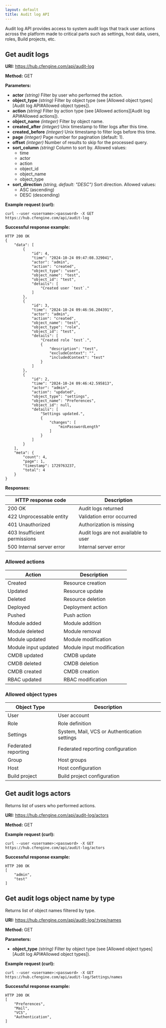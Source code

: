 ```yaml
---
layout: default
title: Audit log API
---
```


Audit log API provides access to system audit logs that track user actions across the platform made to critical parts
such as settings, host data, users, roles, Build projects, etc.

## Get audit logs

**URI:** https://hub.cfengine.com/api/audit-log

**Method:** GET

**Parameters:**

* **actor** *(string)*
  Filter by user who performed the action.
* **object_type** *(string)*
  Filter by object type (see [Allowed object types][Audit log API#Allowed object types]).
* **action** *(string)*
  Filter by action type (see [Allowed actions][Audit log API#Allowed actions]).
* **object_name** *(integer)*
  Filter by object name.
* **created_after** *(integer)*
  Unix timestamp to filter logs after this time.
* **created_before** *(integer)*
  Unix timestamp to filter logs before this time.
* **page** *(integer)*
  Page number for pagination (default: 1).
* **offset** *(integer)*
    Number of results to skip for the processed query.
* **sort_column** *(string)*
    Column to sort by. Allowed values:
    * time
    * actor
    * action
    * object_id
    * object_name
    * object_type
* **sort_direction** *(string, default: "DESC")*
  Sort direction. Allowed values:
    * ASC (ascending)
    * DESC (descending)

**Example request (curl):**

```console
curl --user <username>:<password> -X GET https://hub.cfengine.com/api/audit-log
```

**Successful response example:**

```
HTTP 200 OK
{
    "data": [
        {
            "id": 4,
            "time": "2024-10-24 09:47:08.329041",
            "actor": "admin",
            "action": "created",
            "object_type": "user",
            "object_name": "test",
            "object_id": "test",
            "details": [
                "Created user `test`."
            ]
        },
        {
            "id": 3,
            "time": "2024-10-24 09:46:56.204391",
            "actor": "admin",
            "action": "created",
            "object_name": "test",
            "object_type": "role",
            "object_id": "test",
            "details": [
                "Created role `test`.",
                {
                    "description": "test",
                    "excludeContext": "",
                    "includedContext": "test"
                }
            ]
        },
        {
            "id": 2,
            "time": "2024-10-24 09:46:42.595813",
            "actor": "admin",
            "action": "updated",
            "object_type": "settings",
            "object_name": "Preferences",
            "object_id": null,
            "details": [
                "Settings updated.",
                {
                    "changes": [
                        "minPasswordLength"
                    ]
                }
            ]
        }
    ],
    "meta": {
        "count": 4,
        "page": 1,
        "timestamp": 1729763237,
        "total": 4
    }
}
```

**Responses:**

| HTTP response code           | Description                          |
|------------------------------|--------------------------------------|
| 200 OK                       | Audit logs returned                  |
| 422 Unprocessable entity     | Validation error occurred            |
| 401 Unauthorized             | Authorization is missing             |
| 403 Insufficient permissions | Audit logs are not available to user |
| 500 Internal server error    | Internal server error                |

### Allowed actions

| Action               | Description               |
|----------------------|---------------------------|
| Created              | Resource creation         |
| Updated              | Resource update           |
| Deleted              | Resource deletion         |
| Deployed             | Deployment action         |
| Pushed               | Push action               |
| Module added         | Module addition           |
| Module deleted       | Module removal            |
| Module updated       | Module modification       |
| Module input updated | Module input modification |
| CMDB updated         | CMDB update               |
| CMDB deleted         | CMDB deletion             |
| CMDB created         | CMDB creation             |
| RBAC updated         | RBAC modification         |

### Allowed object types

| Object Type         | Description                                  |
|---------------------|----------------------------------------------|
| User                | User account                                 |
| Role                | Role definition                              |
| Settings            | System, Mail, VCS or Authentication settings |
| Federated reporting | Federated reporting configuration            |
| Group               | Host groups                                  |
| Host                | Host configuration                           |
| Build project       | Build project configuration                  |

## Get audit logs actors

Returns list of users who performed actions.

**URI:** https://hub.cfengine.com/api/audit-log/actors

**Method:** GET

**Example request (curl):**

```console
curl --user <username>:<password> -X GET https://hub.cfengine.com/api/audit-log/actors
```

**Successful response example:**

```
HTTP 200 OK
[
    "admin",
    "test"
]
```

## Get audit logs object name by type

Returns list of object names filtered by type.

**URI:** https://hub.cfengine.com/api/audit-log/:type/names

**Method:** GET

**Parameters:**

* **object_type** *(string)*
  Filter by object type (see [Allowed object types][Audit log API#Allowed object types]).

**Example request (curl):**

```console
curl --user <username>:<password> -X GET https://hub.cfengine.com/api/audit-log/Settings/names
```

**Successful response example:**

```
HTTP 200 OK
[
    "Preferences",
    "Mail",
    "VCS",
    "Authentication",
]
```

